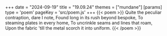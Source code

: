 +++
date = "2024-09-19"
title = "19.09.24"
themes = ["mundane"]
[params]
  type = 'poem'
  pageKey = 'src/poem.js'
+++
{{< poem >}}
Quite the peculiar contraption, dare I note,
Found long in its rush beyond bespoke,
To steaming plates in every home,
To uncrinkle seams and lines that roam,
Upon the fabric 'till the metal scorch it into uniform.
{{< /poem >}}